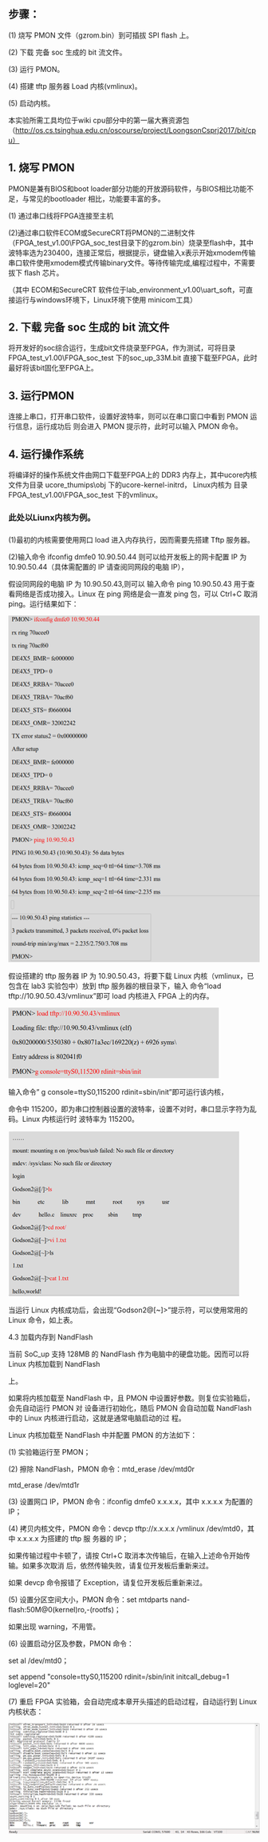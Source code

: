 ## 步骤：

\(1\) 烧写 PMON 文件（gzrom.bin）到可插拔 SPI flash 上。 

\(2\) 下载 完备 soc 生成的 bit 流文件。

\(3\) 运行 PMON。

\(4\) 搭建 tftp 服务器 Load 内核\(vmlinux\)。

\(5\) 启动内核。



本实验所需工具均位于wiki cpu部分中的第一届大赛资源包（http://os.cs.tsinghua.edu.cn/oscourse/project/LoongsonCsprj2017/bit/cpu）



## 1. 烧写 PMON

PMON是兼有BIOS和boot loader部分功能的开放源码软件，与BIOS相比功能不足，与常见的bootloader 相比，功能要丰富的多。



\(1\) 通过串口线将FPGA连接至主机

\(2\)通过串口软件ECOM或SecureCRT将PMON的二进制文件 （FPGA\_test\_v1.00\FPGA\_soc\_test目录下的gzrom.bin）烧录至flash中，其中波特率选为230400，连接正常后，根据提示，键盘输入x表示开始xmodem传输串口软件使用xmodem模式传输binary文件。等待传输完成,编程过程中，不需要拔下 flash 芯片。 

  （其中 ECOM和SecureCRT 软件位于lab\_environment\_v1.00\uart\_soft，可直接运行与windows环境下，Linux环境下使用 minicom工具）



## 2. 下载 完备 soc 生成的 bit 流文件

将开发好的soc综合运行，生成bit文件烧录至FPGA，作为测试，可将目录FPGA\_test\_v1.00\FPGA\_soc\_test 下的soc\_up\_33M.bit 直接下载至FPGA，此时最好将该bit固化至FPGA上。





## 3. 运行PMON

连接上串口，打开串口软件，设置好波特率，则可以在串口窗口中看到 PMON 运行信息，运行成功后 则会进入 PMON 提示符，此时可以输入 PMON 命令。





## 4. 运行操作系统

将编译好的操作系统文件由网口下载至FPGA上的 DDR3 内存上，其中ucore内核文件为目录 ucore\_thumips\obj   下的ucore-kernel-initrd， Linux内核为 目录 FPGA\_test\_v1.00\FPGA\_soc\_test 下的vmlinux。

### 此处以Liunx内核为例。

### 

\(1\)最初的内核需要使用网口 load 进入内存执行，因而需要先搭建 Tftp 服务器。

\(2\)输入命令 ifconfig dmfe0 10.90.50.44 则可以给开发板上的网卡配置 IP 为 10.90.50.44（具体需配置的 IP 请查阅同网段的电脑 IP），

假设同网段的电脑 IP 为 10.90.50.43,则可以 输入命令 ping 10.90.50.43 用于查看网络是否成功接入。Linux 在 ping 网络是会一直发 ping 包，可以 Ctrl+C 取消 ping。运行结果如下：

![](/assets/os1)





假设搭建的 tftp 服务器 IP 为 10.90.50.43，将要下载 Linux 内核（vmlinux，已包含在 lab3 实验包中）放到 tftp 服务器的根目录下，输入 命令“load tftp://10.90.50.43/vmlinux”即可 load 内核进入 FPGA 上的内存。

![](/assets/os2)





输入命令” g console=ttyS0,115200 rdinit=sbin/init”即可运行该内核，

命令中 115200，即为串口控制器设置的波特率，设置不对时，串口显示字符为乱码。Linux 内核运行时 波特率为 115200。

![](/assets/os3)





当运行 Linux 内核成功后，会出现“Godson2@\[~\]&gt;”提示符，可以使用常用的 Linux 命令，如上表。



4.3 加载内存到 NandFlash

当前 SoC\_up 支持 128MB 的 NandFlash 作为电脑中的硬盘功能。因而可以将 Linux 内核加载到 NandFlash

上。

如果将内核加载至 NandFlash 中，且 PMON 中设置好参数。则复位实验箱后，会先自动运行 PMON 对 设备进行初始化，随后 PMON 会自动加载 NandFlash 中的 Linux 内核进行启动，这就是通常电脑启动的过 程。

Linux 内核加载至 NandFlash 中并配置 PMON 的方法如下： 

\(1\) 实验箱运行至 PMON；

\(2\) 擦除 NandFlash，PMON 命令：mtd\_erase /dev/mtd0r

mtd\_erase /dev/mtd1r

\(3\) 设置网口 IP，PMON 命令：ifconfig dmfe0 x.x.x.x，其中 x.x.x.x 为配置的 IP；

\(4\) 拷贝内核文件，PMON 命令：devcp tftp://x.x.x.x /vmlinux /dev/mtd0，其中 x.x.x.x 为搭建的 tftp 服 务器的 IP；

如果传输过程中卡顿了，请按 Ctrl+C 取消本次传输后，在输入上述命令开始传输。如果多次取消 后，依然传输失败，请复位开发板后重新来过。

如果 devcp 命令报错了 Exception，请复位开发板后重新来过。

\(5\) 设置分区空间大小，PMON 命令：set mtdparts nand-flash:50M@0\(kernel\)ro,-\(rootfs\)；

 如果出现 warning，不用管。

\(6\) 设置启动分区及参数，PMON 命令：

set al /dev/mtd0；

set append "console=ttyS0,115200 rdinit=/sbin/init initcall\_debug=1 loglevel=20"

\(7\) 重启 FPGA 实验箱，会自动完成本章开头描述的启动过程，自动运行到 Linux 内核状态：

![](/assets/os4)


